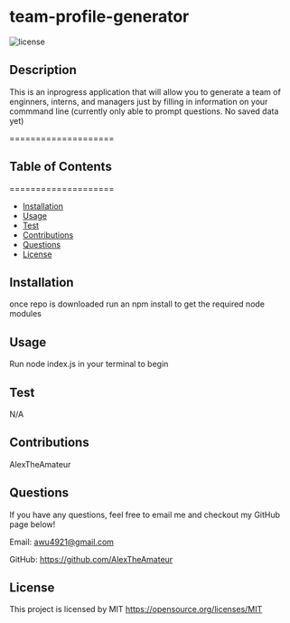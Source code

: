 # team-profile-generator
  ![license](https://img.shields.io/badge/license-MIT-yellowgreen)

## Description
This is an inprogress application that will allow you to generate a team of enginners, interns, and managers just by filling in information on your commmand line (currently only able to prompt questions. No saved data yet)

====================
## Table of Contents
====================
* [Installation](#installation)
* [Usage](#usage)
* [Test](#test)
* [Contributions](#contibutions)
* [Questions](#questions)
* [License](#license)

## Installation
once repo is downloaded run an npm install to get the required node modules

## Usage
Run node index.js in your terminal to begin

## Test
N/A

## Contributions
AlexTheAmateur




## Questions
If you have any questions, feel free to email me and checkout my GitHub page below!

Email: awu4921@gmail.com

GitHub: https://github.com/AlexTheAmateur

## License
This project is licensed by MIT
https://opensource.org/licenses/MIT
